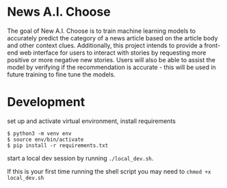 # News A.I. Choose
The goal of New A.I. Choose is to train machine learning models to accurately predict the category of a news article based on the article body and other context clues. Additionally, this project intends to provide a front-end web interface for users to interact with stories by requesting more positive or more negative new stories. Users will also be able to assist the model by verifying if the recommendation is accurate - this will be used in future training to fine tune the models.

# Development
set up and activate virtual environment, install requirements
```shell
$ python3 -m venv env
$ source env/bin/activate
$ pip install -r requirements.txt
```

start a local dev session by running `./local_dev.sh`.

If this is your first time running the shell script you may need to `chmod +x local_dev.sh`
